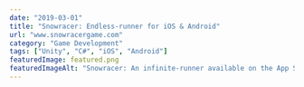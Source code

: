 ```yaml
---
date: "2019-03-01"
title: "Snowracer: Endless-runner for iOS & Android"
url: "www.snowracergame.com"
category: "Game Development"
tags: ["Unity", "C#", "iOS", "Android"]
featuredImage: featured.png
featuredImageAlt: "Snowracer: An infinite-runner available on the App Store & Google Play"
---
```

